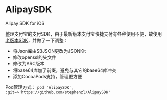 AlipaySDK
=========

Alipay SDK for iOS

整理支付宝的支付SDK，由于最新版本支付宝快捷支付有各种使用不便，故使用[老版本SDK](http://download.alipay.com/public/api/base/WS_SECURE_PAY.zip)，并做了一下调整：
* 将Json库由SBJSON更改为JSONKit
* 修改openssl的头文件
* 修改为ARC版本
* 将base64库加了前缀，避免与其它的base64库冲突
* 添加CocoaPods支持，管理更方便

Pod管理方式：
`pod 'AlipaySDK', :git=>'https://github.com/stephenzl/AlipaySDK'`
